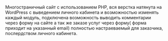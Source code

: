 Многостраничный сайт с использованием PHP, вся верстка натянута на WordPress с выведением личного кабинета и возможностью изменять каждый модуль,
подключена возможность выводить комментарии через форму на сайте а так же заказе услуг через форму( форма приходит на указанный email) полностью настраеваемый для заказчика,
послердством личного кабинета. 
